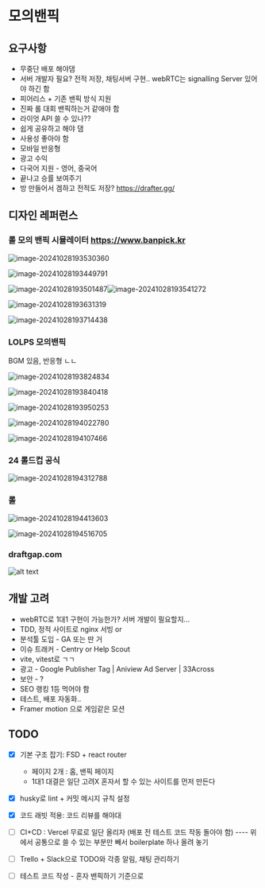 # 모의밴픽

## 요구사항

- 무중단 배포 해야댐
- 서버 개발자 필요? 전적 저장, 채팅서버 구현.. webRTC는 signalling Server 있어야 하긴 함
- 피어리스 + 기존 밴픽 방식 지원
- 진짜 롤 대회 밴픽하는거 같애야 함
- 라이엇 API 쓸 수 있나??
- 쉽게 공유하고 해야 댐
- 사용성 좋아야 함
- 모바일 반응형
- 광고 수익
- 다국어 지원 - 영어, 중국어
- 끝나고 승률 보여주기
- 방 만들어서 겜하고 전적도 저장? https://drafter.gg/

## 디자인 레퍼런스

### 롤 모의 밴픽 시뮬레이터 https://www.banpick.kr

![image-20241028193530360](README.assets/image-20241028193530360.png)

![image-20241028193449791](README.assets/image-20241028193449791.png)

![image-20241028193501487](README.assets/image-20241028193501487.png)![image-20241028193541272](README.assets/image-20241028193541272.png)

![image-20241028193631319](README.assets/image-20241028193631319.png)

![image-20241028193714438](README.assets/image-20241028193714438.png)

### LOLPS 모의밴픽

BGM 있음, 반응형 ㄴㄴ

![image-20241028193824834](README.assets/image-20241028193824834.png)

![image-20241028193840418](README.assets/image-20241028193840418.png)

![image-20241028193950253](README.assets/image-20241028193950253.png)

![image-20241028194022780](README.assets/image-20241028194022780.png)

![image-20241028194107466](README.assets/image-20241028194107466.png)

### 24 롤드컵 공식

![image-20241028194312788](README.assets/image-20241028194312788.png)

### 롤

![image-20241028194413603](README.assets/image-20241028194413603.png)

![image-20241028194516705](README.assets/image-20241028194516705.png)

### draftgap.com
![alt text](image.png)

## 개발 고려

- webRTC로 1대1 구현이 가능한가? 서버 개발이 필요할지...
- TDD, 정적 사이트로 nginx 서빙 or 
- 분석툴 도입 - GA 또는 딴 거
- 이슈 트래커 - Centry or Help Scout
- vite, vitest로 ㄱㄱ
- 광고 - Google Publisher Tag | Aniview Ad Server | 33Across
- 보안 - ?
- SEO 랭킹 1등 먹어야 함
- 테스트, 배포 자동화..
- Framer motion 으로 게임같은 모션

## TODO
- [x] 기본 구조 잡기: FSD + react router

  - 페이지 2개 : 홈, 밴픽 페이지
  - 1대1 대결은 일단 고려X 혼자서 할 수 있는 사이트를 먼저 만든다

- [x] husky로 lint + 커밋 메시지 규칙 설정
- [x] 코드 래빗 적용: 코드 리뷰를 해야대
- [ ] CI+CD : Vercel 무료로 일단 올리자 (배포 전 테스트 코드 작동 돌아야 함)
  ---- 위에서 공통으로 쓸 수 있는 부분만 빼서 boilerplate 하나 올려 놓기
- [ ] Trello + Slack으로 TODO와 각종 알림, 채팅 관리하기
- [ ] 테스트 코드 작성 - 혼자 밴픽하기 기준으로

